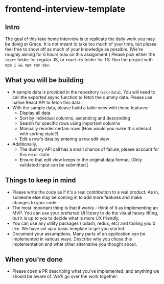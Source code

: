 # frontend-interview-template

## Intro

The goal of this take home interview is to replicate the daily work you may be doing at Grace. It is not meant to take too much of your time, but please feel free to show off as much of your knowledge as possible. (We're roughly aiming for 6 hours max on this assignment.)
Please pick either the `react` folder for regular JS, or `react-ts` folder for TS. Run the project with `npm i && npm run dev`.

## What you will be building
- A sample data is provided in the repository (`src/data`). You will need to call the exported async function to fetch the dummy data. Please use native React API to fetch this data.
- With the sample data, please build a table view with these features:
  - Display all data
  - Sort by individual columns, ascending and descending
  - Search for specific rows using important columns
  - Manually reorder certain rows (How would you make this interact with sorting state?)
  - Edit a row's data by entering a row edit view
- Additionally,
  - The dummy API call has a small chance of failure, please account for this error state.
  - Ensure that edit view keeps to the original data format. (Only validated input can be submitted.)

## Things to keep in mind
- Please write the code as if it's a real contribution to a real product. As in, someone else may be coming in to add more features and make changes to your code.
- The most important thing is that it works - think of it as implementing an MVP. You can use your preferred UI library to do the visual heavy lifting, but it is up to you to decide what is more UX friendly.   
- You can use any utility packages (lodash, redux, etc) and tooling you'd like. We have set up a basic template to get you started.
- Document your assumptions. Many parts of an application can be implemented in various ways. Describe why you chose this implementation and what other alternative you thought about.
  
## When you're done
- Please open a PR describing what you've implemented, and anything we should be aware of. We'll go over the work together.
